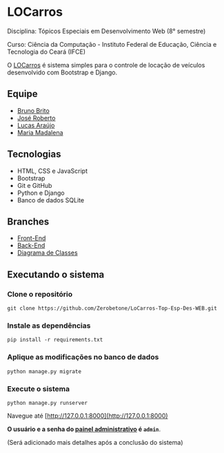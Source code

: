 # LOCarros

Disciplina: Tópicos Especiais em Desenvolvimento Web (8° semestre)

Curso: Ciência da Computação - Instituto Federal de Educação, Ciência e Tecnologia do Ceará (IFCE)

O [LOCarros](https://github.com/Zerobetone/LoCarros-Top-Esp-Des-WEB) é sistema simples para o controle de locação de veículos desenvolvido com Bootstrap e Django.

## Equipe

* [Bruno Brito](https://github.com/Brunostd)
* [José Roberto](https://github.com/Zerobetone)
* [Lucas Araújo](https://github.com/lucapwn)
* [Maria Madalena](https://github.com/Maria-collab)

## Tecnologias

* HTML, CSS e JavaScript
* Bootstrap
* Git e GitHub
* Python e Django
* Banco de dados SQLite

## Branches

* [Front-End](https://github.com/Zerobetone/LoCarros-Top-Esp-Des-WEB)
* [Back-End](https://github.com/Zerobetone/LoCarros-Top-Esp-Des-WEB/tree/back-end)
* [Diagrama de Classes](https://github.com/Zerobetone/LoCarros-Top-Esp-Des-WEB/tree/Diagram)

## Executando o sistema
### Clone o repositório
~~~shell
git clone https://github.com/Zerobetone/LoCarros-Top-Esp-Des-WEB.git
~~~
### Instale as dependências
~~~shell
pip install -r requirements.txt
~~~
### Aplique as modificações no banco de dados
~~~shell
python manage.py migrate
~~~
### Execute o sistema
~~~shell
python manage.py runserver
~~~

Navegue até [http://127.0.0.1:8000](http://127.0.0.1:8000)

**O usuário e a senha do [painel administrativo](http://127.0.0.1:8000/admin) é ```admin```**.

(Será adicionado mais detalhes após a conclusão do sistema)
